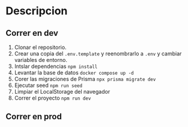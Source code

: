 # Descripcion

## Correr en dev

1. Clonar el repositorio.
2. Crear una copia del ```.env.template``` y reenombrarlo a ```.env``` y cambiar variables de entorno.
3. Intslar dependencias ```npm install```
4. Levantar la base de datos ```docker compose up -d```
5. Corer las migraciones de Prisma ```npx prisma migrate dev```
6. Ejecutar seed ```npm run seed```
7. Limpiar el LocalStorage del navegador
8. Correr el proyecto ```npm run dev```

## Correr en prod